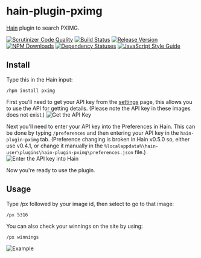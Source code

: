 # hain-plugin-pximg
[Hain](https://github.com/appetizermonster/hain) plugin to search PXIMG.  

[![Scrutinizer Code Quality](https://scrutinizer-ci.com/g/PXgamer/hain-plugin-pximg/badges/quality-score.png?b=master)](https://scrutinizer-ci.com/g/PXgamer/hain-plugin-pximg/?branch=master)
[![Build Status](https://scrutinizer-ci.com/g/PXgamer/hain-plugin-pximg/badges/build.png?b=master)](https://scrutinizer-ci.com/g/PXgamer/hain-plugin-pximg/build-status/master)
[![Release Version](https://img.shields.io/github/release/pxgamer/hain-plugin-pximg.svg?maxAge=2592000)](https://github.com/PXgamer/hain-plugin-pximg/releases)
[![NPM Downloads](https://img.shields.io/npm/dt/hain-plugin-pximg.svg?maxAge=2592000)](https://www.npmjs.com/package/hain-plugin-pximg)
[![Dependency Statuses](https://img.shields.io/librariesio/github/pxgamer/hain-plugin-pximg.svg?maxAge=2592000)](https://libraries.io/npm/hain-plugin-pximg)
[![JavaScript Style Guide](https://img.shields.io/badge/code%20style-standard-brightgreen.svg)](http://standardjs.com/)

## Install

Type this in the Hain input:
```
/hpm install pximg
```

First you'll need to get your API key from the [settings](https://pximg.xyz/settings/) page, this allows you to use the API for getting details. (Please note the API key in these images does not exist.)
![Get the API Key](https://cdn.pximg.xyz/02a1dc05946faac9193935b415f0f294.png)

Next you'll need to enter your API key into the Preferences in Hain. This can be done by typing `/preferences` and then entering your API key in the `hain-plugin-pximg` tab. (Preference changing is broken in Hain v0.5.0 so, either use v0.4.1, or change it manually in the `%localappdata%\hain-user\plugins\hain-plugin-pximg\preferences.json` file.)
![Enter the API key into Hain](https://cdn.pximg.xyz/32cd07597f0ff7a99b176be9d0177179.png)

Now you're ready to use the plugin.

## Usage

Type /px followed by your image id, then select to go to that image:
```
/px 5316
```

You can also check your winnings on the site by using:
```
/px winnings
```

![Example](https://cdn.pximg.xyz/382bec1b2d1c8ea01ce7e442a530f57e.gif)
